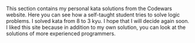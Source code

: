 This section contains my personal kata solutions from the Codewars website. Here you can see how a self-taught student tries to solve logic problems. I solved kata from 8 to 3 kyu. I hope that I will decide again soon. I liked this site because in addition to my own solution, you can look at the solutions of more experienced programmers.
